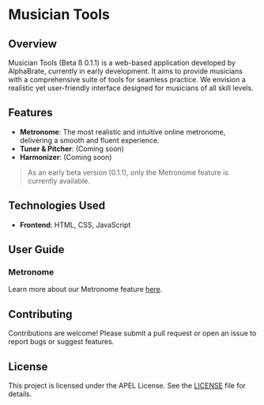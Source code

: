 # Musician Tools

## Overview

Musician Tools (Beta ß 0.1.1) is a web-based application developed by AlphaBrate, currently in early development. It aims to provide musicians with a comprehensive suite of tools for seamless practice. We envision a realistic yet user-friendly interface designed for musicians of all skill levels.

## Features

- **Metronome**: The most realistic and intuitive online metronome, delivering a smooth and fluent experience.
- **Tuner & Pitcher**: (Coming soon)
- **Harmonizer**: (Coming soon)

> As an early beta version (0.1.1), only the Metronome feature is currently available.

## Technologies Used

- **Frontend**: HTML, CSS, JavaScript

## User Guide

### Metronome

Learn more about our Metronome feature [here](https://alphabrate.github.io/articles/user-manuals/musician-tools/index.html?article=metronome).

## Contributing

Contributions are welcome! Please submit a pull request or open an issue to report bugs or suggest features.

## License

This project is licensed under the APEL License. See the [LICENSE](LICENSE) file for details.
